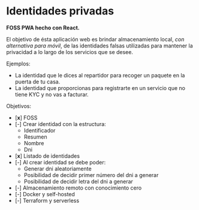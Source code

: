 # Identidades privadas

**FOSS PWA hecho con React.**

El objetivo de ésta aplicación web es brindar almacenamiento local, _con alternativa para móvil_, de las identidades falsas utilizadas para mantener la privacidad a lo largo de los servicios que se desee.

Ejemplos:

- La identidad que le dices al repartidor para recoger un paquete en la puerta de tu casa.
- La identidad que proporcionas para registrarte en un servicio que no tiene KYC y no vas a facturar.

Objetivos:

- [**x**] FOSS
- [-] Crear identidad con la estructura:
  - Identificador
  - Resumen
  - Nombre
  - Dni
- [**x**] Listado de identidades
- [-] Al crear identidad se debe poder:
  - Generar dni aleatoriamente
  - Posibilidad de decidir primer número del dni a generar
  - Posibilidad de decidir letra del dni a generar
- [-] Almacenamiento remoto con conocimiento cero
- [-] Docker y self-hosted
- [-] Terraform y serverless

